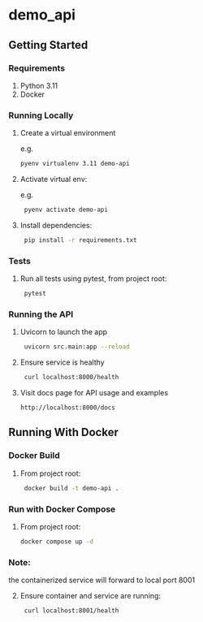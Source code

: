 # demo_api

## Getting Started

### Requirements
1. Python 3.11
1. Docker

### Running Locally

1. Create a virtual environment
   
    e.g.

    ```zsh
    pyenv virtualenv 3.11 demo-api
    ```
1. Activate virtual env:
   
   e.g. 
   ```zsh
    pyenv activate demo-api
    ```
1. Install dependencies:
   ```zsh
    pip install -r requirements.txt
    ```

### Tests
1. Run all tests using pytest, from project root:
   ```zsh
    pytest
    ```

### Running the API
1. Uvicorn to launch the app
   ```zsh
    uvicorn src.main:app --reload
    ```

1. Ensure service is healthy
   ```zsh
    curl localhost:8000/health
    ```

1. Visit docs page for API usage and examples
   
   `http://localhost:8000/docs`

## Running With Docker
### Docker Build
1. From project root:
   ```zsh
    docker build -t demo-api .
    ```

### Run with Docker Compose
1. From project root:

    ```zsh
    docker compose up -d
    ```

### Note: 
the containerized service will forward to local port 8001

2. Ensure container and service are running:
   ```zsh
    curl localhost:8001/health
    ```
